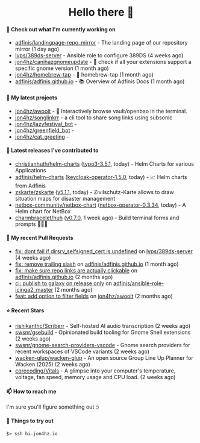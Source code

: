 <h1 align=center>Hello there 👋</h1>

#### 👷 Check out what I'm currently working on

- [adfinis/landingpage-repo_mirror](https://github.com/adfinis/landingpage-repo_mirror) - The landing page of our repository mirror (1 day ago)
- [lvps/389ds-server](https://github.com/lvps/389ds-server) - Ansible role to configure 389DS (4 weeks ago)
- [jon4hz/canihazgnomeupdate](https://github.com/jon4hz/canihazgnomeupdate) - 🧙 check if all your extensions support a specific gnome version (1 month ago)
- [jon4hz/homebrew-tap](https://github.com/jon4hz/homebrew-tap) - 🍺 homebrew-tap (1 month ago)
- [adfinis/adfinis.github.io](https://github.com/adfinis/adfinis.github.io) - 📚️ Overview of Adfinis Docs (1 month ago)

#### 🌱 My latest projects

- [jon4hz/awoolt](https://github.com/jon4hz/awoolt) - 🐺 Interactively browse vault/openbao in the terminal.
- [jon4hz/songlinkrr](https://github.com/jon4hz/songlinkrr) - a cli tool to share song links using subsonic
- [jon4hz/lazyfestival_bot](https://github.com/jon4hz/lazyfestival_bot) - 
- [jon4hz/greenfield_bot](https://github.com/jon4hz/greenfield_bot) - 
- [jon4hz/cat_greeting](https://github.com/jon4hz/cat_greeting) - 

#### 🔭 Latest releases I've contributed to

- [christianhuth/helm-charts](https://github.com/christianhuth/helm-charts) ([typo3-3.5.1](https://github.com/christianhuth/helm-charts/releases/tag/typo3-3.5.1), today) - Helm Charts for various Applications
- [adfinis/helm-charts](https://github.com/adfinis/helm-charts) ([keycloak-operator-1.5.0](https://github.com/adfinis/helm-charts/releases/tag/keycloak-operator-1.5.0), today) - 📈 Helm charts from Adfinis
- [zskarte/zskarte](https://github.com/zskarte/zskarte) ([v5.1.1](https://github.com/zskarte/zskarte/releases/tag/v5.1.1), today) - Zivilschutz-Karte allows to draw situation maps for disaster management
- [netbox-community/netbox-chart](https://github.com/netbox-community/netbox-chart) ([netbox-operator-0.3.34](https://github.com/netbox-community/netbox-chart/releases/tag/netbox-operator-0.3.34), today) - A Helm chart for NetBox
- [charmbracelet/huh](https://github.com/charmbracelet/huh) ([v0.7.0](https://github.com/charmbracelet/huh/releases/tag/v0.7.0), 1 week ago) - Build terminal forms and prompts 🤷🏻‍♀️

#### 🔨 My recent Pull Requests

- [fix: dont fail if dirsrv_selfsigned_cert is undefined](https://github.com/lvps/389ds-server/pull/70) on [lvps/389ds-server](https://github.com/lvps/389ds-server) (4 weeks ago)
- [fix: remove trailing slash](https://github.com/adfinis/adfinis.github.io/pull/5) on [adfinis/adfinis.github.io](https://github.com/adfinis/adfinis.github.io) (1 month ago)
- [fix: make sure repo links are actually clickable](https://github.com/adfinis/adfinis.github.io/pull/4) on [adfinis/adfinis.github.io](https://github.com/adfinis/adfinis.github.io) (2 months ago)
- [ci: publish to galaxy on release only](https://github.com/adfinis/ansible-role-icinga2_master/pull/129) on [adfinis/ansible-role-icinga2_master](https://github.com/adfinis/ansible-role-icinga2_master) (2 months ago)
- [feat: add option to filter fields](https://github.com/jon4hz/awoolt/pull/3) on [jon4hz/awoolt](https://github.com/jon4hz/awoolt) (2 months ago)

#### ⭐ Recent Stars

- [rishikanthc/Scriberr](https://github.com/rishikanthc/Scriberr) - Self-hosted AI audio transcription (2 weeks ago)
- [swsnr/gsebuild](https://github.com/swsnr/gsebuild) - Opinionated build tooling for Gnome Shell extensions (2 weeks ago)
- [swsnr/gnome-search-providers-vscode](https://github.com/swsnr/gnome-search-providers-vscode) - Gnome search providers for recent workspaces of VSCode variants (2 weeks ago)
- [wacken-glup/wacken-glup](https://github.com/wacken-glup/wacken-glup) - An open source Group Line Up Planner for Wacken (2025) (2 weeks ago)
- [corecoding/Vitals](https://github.com/corecoding/Vitals) - A glimpse into your computer&#39;s temperature, voltage, fan speed, memory usage and CPU load. (2 weeks ago)

#### 📫 How to reach me
I'm sure you'll figure something out :)

#### 👀 Things to try out
```
$> ssh hi.jon4hz.io
```